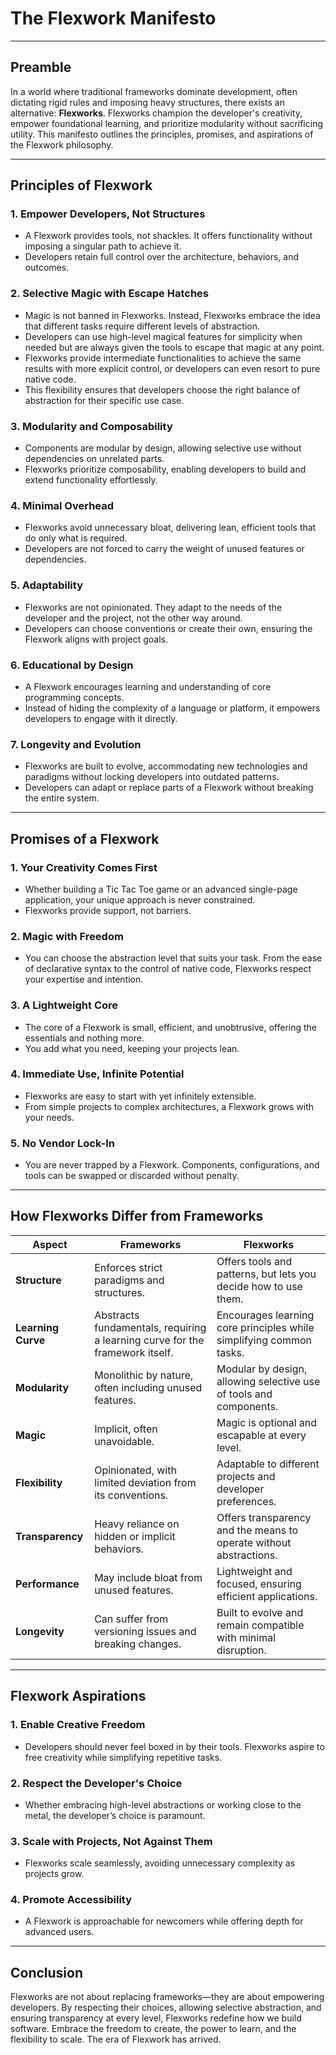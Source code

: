 # **The Flexwork Manifesto**

---

## **Preamble**
In a world where traditional frameworks dominate development, often dictating rigid rules and imposing heavy structures, there exists an alternative: **Flexworks**. Flexworks champion the developer's creativity, empower foundational learning, and prioritize modularity without sacrificing utility. This manifesto outlines the principles, promises, and aspirations of the Flexwork philosophy.

---

## **Principles of Flexwork**

### 1. Empower Developers, Not Structures
- A Flexwork provides tools, not shackles. It offers functionality without imposing a singular path to achieve it.
- Developers retain full control over the architecture, behaviors, and outcomes.

### 2. Selective Magic with Escape Hatches
- Magic is not banned in Flexworks. Instead, Flexworks embrace the idea that different tasks require different levels of abstraction.
- Developers can use high-level magical features for simplicity when needed but are always given the tools to escape that magic at any point.
- Flexworks provide intermediate functionalities to achieve the same results with more explicit control, or developers can even resort to pure native code.
- This flexibility ensures that developers choose the right balance of abstraction for their specific use case.

### 3. Modularity and Composability
- Components are modular by design, allowing selective use without dependencies on unrelated parts.
- Flexworks prioritize composability, enabling developers to build and extend functionality effortlessly.

### 4. Minimal Overhead
- Flexworks avoid unnecessary bloat, delivering lean, efficient tools that do only what is required.
- Developers are not forced to carry the weight of unused features or dependencies.

### 5. Adaptability
- Flexworks are not opinionated. They adapt to the needs of the developer and the project, not the other way around.
- Developers can choose conventions or create their own, ensuring the Flexwork aligns with project goals.

### 6. Educational by Design
- A Flexwork encourages learning and understanding of core programming concepts.
- Instead of hiding the complexity of a language or platform, it empowers developers to engage with it directly.

### 7. Longevity and Evolution
- Flexworks are built to evolve, accommodating new technologies and paradigms without locking developers into outdated patterns.
- Developers can adapt or replace parts of a Flexwork without breaking the entire system.

---

## **Promises of a Flexwork**

### 1. Your Creativity Comes First
- Whether building a Tic Tac Toe game or an advanced single-page application, your unique approach is never constrained.
- Flexworks provide support, not barriers.

### 2. Magic with Freedom
- You can choose the abstraction level that suits your task. From the ease of declarative syntax to the control of native code, Flexworks respect your expertise and intention.

### 3. A Lightweight Core
- The core of a Flexwork is small, efficient, and unobtrusive, offering the essentials and nothing more.
- You add what you need, keeping your projects lean.

### 4. Immediate Use, Infinite Potential
- Flexworks are easy to start with yet infinitely extensible.
- From simple projects to complex architectures, a Flexwork grows with your needs.

### 5. No Vendor Lock-In
- You are never trapped by a Flexwork. Components, configurations, and tools can be swapped or discarded without penalty.

---

## **How Flexworks Differ from Frameworks**

| **Aspect**                | **Frameworks**                                                               | **Flexworks**                                                                |
|---------------------------|------------------------------------------------------------------------------|-----------------------------------------------------------------------------|
| **Structure**             | Enforces strict paradigms and structures.                                   | Offers tools and patterns, but lets you decide how to use them.             |
| **Learning Curve**        | Abstracts fundamentals, requiring a learning curve for the framework itself. | Encourages learning core principles while simplifying common tasks.         |
| **Modularity**            | Monolithic by nature, often including unused features.                      | Modular by design, allowing selective use of tools and components.          |
| **Magic**                 | Implicit, often unavoidable.                                                | Magic is optional and escapable at every level.                             |
| **Flexibility**           | Opinionated, with limited deviation from its conventions.                   | Adaptable to different projects and developer preferences.                  |
| **Transparency**          | Heavy reliance on hidden or implicit behaviors.                             | Offers transparency and the means to operate without abstractions.          |
| **Performance**           | May include bloat from unused features.                                     | Lightweight and focused, ensuring efficient applications.                   |
| **Longevity**             | Can suffer from versioning issues and breaking changes.                     | Built to evolve and remain compatible with minimal disruption.              |

---

## **Flexwork Aspirations**

### 1. Enable Creative Freedom
- Developers should never feel boxed in by their tools. Flexworks aspire to free creativity while simplifying repetitive tasks.

### 2. Respect the Developer's Choice
- Whether embracing high-level abstractions or working close to the metal, the developer’s choice is paramount.

### 3. Scale with Projects, Not Against Them
- Flexworks scale seamlessly, avoiding unnecessary complexity as projects grow.

### 4. Promote Accessibility
- A Flexwork is approachable for newcomers while offering depth for advanced users.

---

## **Conclusion**
Flexworks are not about replacing frameworks—they are about empowering developers. By respecting their choices, allowing selective abstraction, and ensuring transparency at every level, Flexworks redefine how we build software. Embrace the freedom to create, the power to learn, and the flexibility to scale. The era of Flexwork has arrived.
